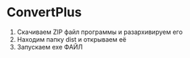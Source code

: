 # ConvertPlus
1) Скачиваем ZIP файл программы и разархивируем его
2) Находим папку dist и открываем её
3) Запускаем exe ФАЙЛ
